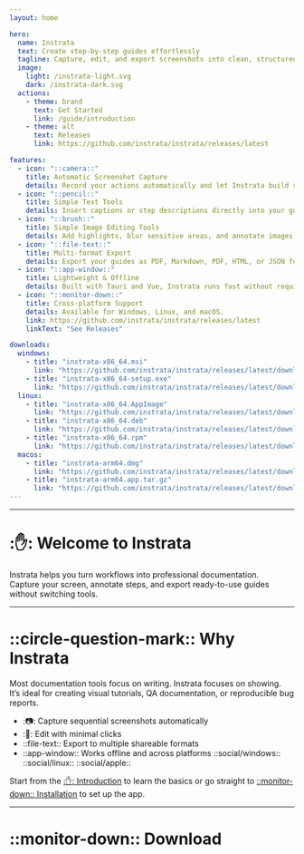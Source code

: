 ```yaml
---
layout: home

hero:
  name: Instrata
  text: Create step-by-step guides effortlessly
  tagline: Capture, edit, and export screenshots into clean, structured tutorials in seconds.
  image:
    light: /instrata-light.svg
    dark: /instrata-dark.svg
  actions:
    - theme: brand
      text: Get Started
      link: /guide/introduction
    - theme: alt
      text: Releases
      link: https://github.com/instrata/instrata/releases/latest

features:
  - icon: "::camera::"
    title: Automatic Screenshot Capture
    details: Record your actions automatically and let Instrata build step-by-step visuals.
  - icon: "::pencil::"
    title: Simple Text Tools
    details: Insert captions or step descriptions directly into your guide with basic formatting options.
  - icon: "::brush::"
    title: Simple Image Editing Tools
    details: Add highlights, blur sensitive areas, and annotate images with minimal effort.
  - icon: "::file-text::"
    title: Multi-format Export
    details: Export your guides as PDF, Markdown, PDF, HTML, or JSON for sharing and reuse.
  - icon: "::app-window::"
    title: Lightweight & Offline
    details: Built with Tauri and Vue, Instrata runs fast without requiring an internet connection.
  - icon: "::monitor-down::"
    title: Cross-platform Support
    details: Available for Windows, Linux, and macOS.
    link: https://github.com/instrata/instrata/releases/latest
    linkText: "See Releases"

downloads:
  windows:
    - title: "instrata-x86_64.msi"
      link: "https://github.com/instrata/instrata/releases/latest/download/instata-x86_64.msi"
    - title: "instrata-x86_64-setup.exe"
      link: "https://github.com/instrata/instrata/releases/latest/download/instata-x86_64-setup.exe"
  linux:
    - title: "instrata-x86_64.AppImage"
      link: "https://github.com/instrata/instrata/releases/latest/download/instata-x86_64.AppImage"
    - title: "instrata-x86_64.deb"
      link: "https://github.com/instrata/instrata/releases/latest/download/instata-x86_64.deb"
    - title: "instrata-x86_64.rpm"
      link: "https://github.com/instrata/instrata/releases/latest/download/instata-x86_64.rpm"
  macos:
    - title: "instrata-arm64.dmg"
      link: "https://github.com/instrata/instrata/releases/latest/download/instata-arm64.dmg"
    - title: "instrata-arm64.app.tar.gz"
      link: "https://github.com/instrata/instrata/releases/latest/download/instata-arm64.app.tar.gz"
---
```


<script setup>
import VPFeatures from "vitepress/dist/client/theme-default/components/VPFeatures.vue";
</script>
<style scoped>
.vp-doc h1 {
  text-align: center;
}
</style>
<style>
.vp-doc .VPFeature .title {
margin: 0;
border-top: none;
padding-top: unset;
}
</style>

---

# ::hand:: Welcome to Instrata

Instrata helps you turn workflows into professional documentation.  
Capture your screen, annotate steps, and export ready-to-use guides without switching tools.

---

# ::circle-question-mark:: Why Instrata

Most documentation tools focus on writing. Instrata focuses on showing.  
It’s ideal for creating visual tutorials, QA documentation, or reproducible bug reports.

- ::camera:: Capture sequential screenshots automatically
- ::pencil:: Edit with minimal clicks
- ::file-text:: Export to multiple shareable formats
- ::app-window:: Works offline and across platforms ::social/windows:: ::social/linux:: ::social/apple::

Start from the [::hand:: Introduction](./guide/introduction) to learn the basics or go straight to [::monitor-down:: Installation](./guide/installation) to set up the app.

---

# ::monitor-down:: Download

<div style="height: 1em"></div>

<VPFeatures :features="$frontmatter.downloads.windows" />
<VPFeatures :features="$frontmatter.downloads.linux" />
<VPFeatures :features="$frontmatter.downloads.macos" />

